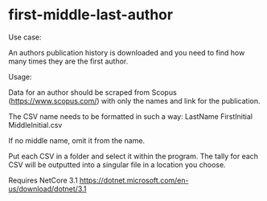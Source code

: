 # first-middle-last-author

Use case:

An authors publication history is downloaded and you need to find how many times they are the first author.

Usage: 

Data for an author should be scraped from Scopus (https://www.scopus.com/) with only the names and link for the publication.

The CSV name needs to be formatted in such a way: LastName FirstInitial MiddleInitial.csv

If no middle name, omit it from the name.

Put each CSV in a folder and select it within the program. The tally for each CSV will be outputted into a singular file in a location you choose.


Requires NetCore 3.1 https://dotnet.microsoft.com/en-us/download/dotnet/3.1
